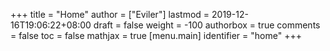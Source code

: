 +++
title = "Home"
author = ["Eviler"]
lastmod = 2019-12-16T19:06:22+08:00
draft = false
weight = -100
authorbox = true
comments = false
toc = false
mathjax = true
[menu.main]
  identifier = "home"
+++
